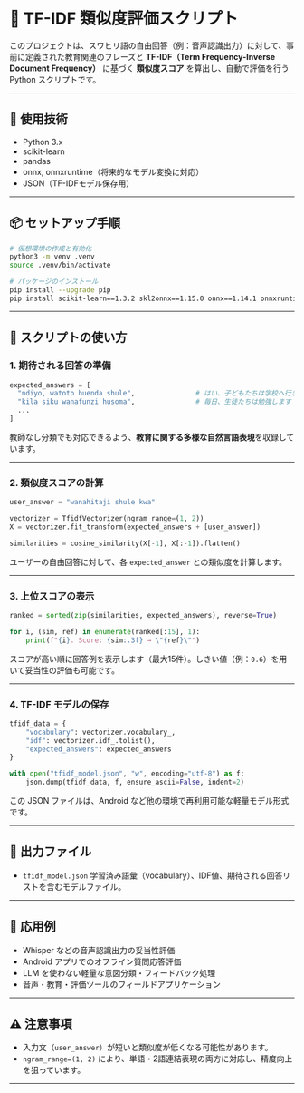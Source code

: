 # 📘 TF-IDF 類似度評価スクリプト

このプロジェクトは、スワヒリ語の自由回答（例：音声認識出力）に対して、事前に定義された教育関連のフレーズと **TF-IDF（Term Frequency-Inverse Document Frequency）** に基づく **類似度スコア** を算出し、自動で評価を行う Python スクリプトです。

---

## 🧰 使用技術

* Python 3.x
* scikit-learn
* pandas
* onnx, onnxruntime（将来的なモデル変換に対応）
* JSON（TF-IDFモデル保存用）

---

## 📦 セットアップ手順

```bash
# 仮想環境の作成と有効化
python3 -m venv .venv
source .venv/bin/activate

# パッケージのインストール
pip install --upgrade pip
pip install scikit-learn==1.3.2 skl2onnx==1.15.0 onnx==1.14.1 onnxruntime pandas
```

---

## 📝 スクリプトの使い方

### 1. 期待される回答の準備

```python
expected_answers = [
  "ndiyo, watoto huenda shule",               # はい、子どもたちは学校へ行きます
  "kila siku wanafunzi husoma",               # 毎日、生徒たちは勉強します
  ...
]
```

教師なし分類でも対応できるよう、**教育に関する多様な自然言語表現**を収録しています。

---

### 2. 類似度スコアの計算

```python
user_answer = "wanahitaji shule kwa"

vectorizer = TfidfVectorizer(ngram_range=(1, 2))
X = vectorizer.fit_transform(expected_answers + [user_answer])

similarities = cosine_similarity(X[-1], X[:-1]).flatten()
```

ユーザーの自由回答に対して、各 `expected_answer` との類似度を計算します。

---

### 3. 上位スコアの表示

```python
ranked = sorted(zip(similarities, expected_answers), reverse=True)

for i, (sim, ref) in enumerate(ranked[:15], 1):
    print(f"{i}. Score: {sim:.3f} → \"{ref}\"")
```

スコアが高い順に回答例を表示します（最大15件）。しきい値（例：`0.6`）を用いて妥当性の評価も可能です。

---

### 4. TF-IDF モデルの保存

```python
tfidf_data = {
    "vocabulary": vectorizer.vocabulary_,
    "idf": vectorizer.idf_.tolist(),
    "expected_answers": expected_answers
}

with open("tfidf_model.json", "w", encoding="utf-8") as f:
    json.dump(tfidf_data, f, ensure_ascii=False, indent=2)
```

この JSON ファイルは、Android など他の環境で再利用可能な軽量モデル形式です。

---

## 📂 出力ファイル

* `tfidf_model.json`
  学習済み語彙（vocabulary）、IDF値、期待される回答リストを含むモデルファイル。

---

## 🔮 応用例

* Whisper などの音声認識出力の妥当性評価
* Android アプリでのオフライン質問応答評価
* LLM を使わない軽量な意図分類・フィードバック処理
* 音声・教育・評価ツールのフィールドアプリケーション

---

## ⚠️ 注意事項

* 入力文（`user_answer`）が短いと類似度が低くなる可能性があります。
* `ngram_range=(1, 2)` により、単語・2語連結表現の両方に対応し、精度向上を狙っています。

---
